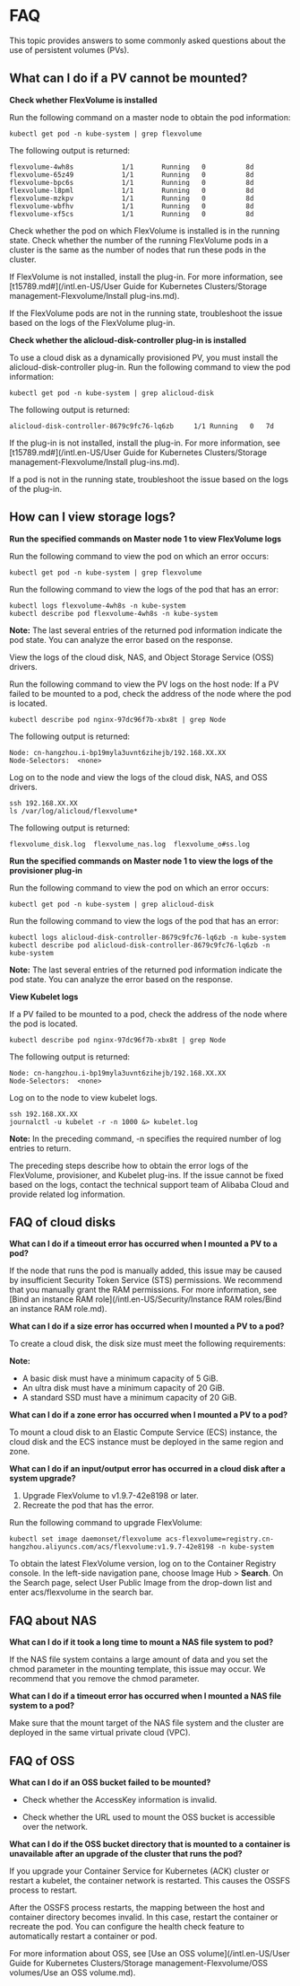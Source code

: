 # FAQ

This topic provides answers to some commonly asked questions about the use of persistent volumes \(PVs\).

## What can I do if a PV cannot be mounted?

**Check whether FlexVolume is installed**

Run the following command on a master node to obtain the pod information:

```
kubectl get pod -n kube-system | grep flexvolume
```

The following output is returned:

```
flexvolume-4wh8s            1/1       Running   0          8d
flexvolume-65z49            1/1       Running   0          8d
flexvolume-bpc6s            1/1       Running   0          8d
flexvolume-l8pml            1/1       Running   0          8d
flexvolume-mzkpv            1/1       Running   0          8d
flexvolume-wbfhv            1/1       Running   0          8d
flexvolume-xf5cs            1/1       Running   0          8d   
```

Check whether the pod on which FlexVolume is installed is in the running state. Check whether the number of the running FlexVolume pods in a cluster is the same as the number of nodes that run these pods in the cluster.

If FlexVolume is not installed, install the plug-in. For more information, see [t15789.md\#](/intl.en-US/User Guide for Kubernetes Clusters/Storage management-Flexvolume/Install plug-ins.md).

If the FlexVolume pods are not in the running state, troubleshoot the issue based on the logs of the FlexVolume plug-in.

**Check whether the alicloud-disk-controller plug-in is installed**

To use a cloud disk as a dynamically provisioned PV, you must install the alicloud-disk-controller plug-in. Run the following command to view the pod information:

```
kubectl get pod -n kube-system | grep alicloud-disk
```

The following output is returned:

```
alicloud-disk-controller-8679c9fc76-lq6zb     1/1 Running   0   7d           
```

If the plug-in is not installed, install the plug-in. For more information, see [t15789.md\#](/intl.en-US/User Guide for Kubernetes Clusters/Storage management-Flexvolume/Install plug-ins.md).

If a pod is not in the running state, troubleshoot the issue based on the logs of the plug-in.

## How can I view storage logs?

**Run the specified commands on Master node 1 to view FlexVolume logs**

Run the following command to view the pod on which an error occurs:

```
kubectl get pod -n kube-system | grep flexvolume
```

Run the following command to view the logs of the pod that has an error:

```
kubectl logs flexvolume-4wh8s -n kube-system
kubectl describe pod flexvolume-4wh8s -n kube-system
```

**Note:** The last several entries of the returned pod information indicate the pod state. You can analyze the error based on the response.

View the logs of the cloud disk, NAS, and Object Storage Service \(OSS\) drivers.

Run the following command to view the PV logs on the host node: If a PV failed to be mounted to a pod, check the address of the node where the pod is located.

```
kubectl describe pod nginx-97dc96f7b-xbx8t | grep Node
```

The following output is returned:

```
Node: cn-hangzhou.i-bp19myla3uvnt6zihejb/192.168.XX.XX
Node-Selectors:  <none>
```

Log on to the node and view the logs of the cloud disk, NAS, and OSS drivers.

```
ssh 192.168.XX.XX
ls /var/log/alicloud/flexvolume*
```

The following output is returned:

```
flexvolume_disk.log  flexvolume_nas.log  flexvolume_o#ss.log
```

**Run the specified commands on Master node 1 to view the logs of the provisioner plug-in**

Run the following command to view the pod on which an error occurs:

```
kubectl get pod -n kube-system | grep alicloud-disk
```

Run the following command to view the logs of the pod that has an error:

```
kubectl logs alicloud-disk-controller-8679c9fc76-lq6zb -n kube-system
kubectl describe pod alicloud-disk-controller-8679c9fc76-lq6zb -n kube-system
```

**Note:** The last several entries of the returned pod information indicate the pod state. You can analyze the error based on the response.

**View Kubelet logs**

If a PV failed to be mounted to a pod, check the address of the node where the pod is located.

```
kubectl describe pod nginx-97dc96f7b-xbx8t | grep Node
```

The following output is returned:

```
Node: cn-hangzhou.i-bp19myla3uvnt6zihejb/192.168.XX.XX
Node-Selectors:  <none>
```

Log on to the node to view kubelet logs.

```
ssh 192.168.XX.XX
journalctl -u kubelet -r -n 1000 &> kubelet.log
```

**Note:** In the preceding command, -n specifies the required number of log entries to return.

The preceding steps describe how to obtain the error logs of the FlexVolume, provisioner, and Kubelet plug-ins. If the issue cannot be fixed based on the logs, contact the technical support team of Alibaba Cloud and provide related log information.

## FAQ of cloud disks

**What can I do if a timeout error has occurred when I mounted a PV to a pod?**

If the node that runs the pod is manually added, this issue may be caused by insufficient Security Token Service \(STS\) permissions. We recommend that you manually grant the RAM permissions. For more information, see [Bind an instance RAM role](/intl.en-US/Security/Instance RAM roles/Bind an instance RAM role.md).

**What can I do if a size error has occurred when I mounted a PV to a pod?**

To create a cloud disk, the disk size must meet the following requirements:

**Note:**

-   A basic disk must have a minimum capacity of 5 GiB.
-   An ultra disk must have a minimum capacity of 20 GiB.
-   A standard SSD must have a minimum capacity of 20 GiB.

**What can I do if a zone error has occurred when I mounted a PV to a pod?**

To mount a cloud disk to an Elastic Compute Service \(ECS\) instance, the cloud disk and the ECS instance must be deployed in the same region and zone.

**What can I do if an input/output error has occurred in a cloud disk after a system upgrade?**

1.  Upgrade FlexVolume to v1.9.7-42e8198 or later.
2.  Recreate the pod that has the error.

Run the following command to upgrade FlexVolume:

```
kubectl set image daemonset/flexvolume acs-flexvolume=registry.cn-hangzhou.aliyuncs.com/acs/flexvolume:v1.9.7-42e8198 -n kube-system
```

To obtain the latest FlexVolume version, log on to the Container Registry console. In the left-side navigation pane, choose Image Hub \> **Search**. On the Search page, select User Public Image from the drop-down list and enter acs/flexvolume in the search bar.

## FAQ about NAS

**What can I do if it took a long time to mount a NAS file system to pod?**

If the NAS file system contains a large amount of data and you set the chmod parameter in the mounting template, this issue may occur. We recommend that you remove the chmod parameter.

**What can I do if a timeout error has occurred when I mounted a NAS file system to a pod?**

Make sure that the mount target of the NAS file system and the cluster are deployed in the same virtual private cloud \(VPC\).

## FAQ of OSS

**What can I do if an OSS bucket failed to be mounted?**

-   Check whether the AccessKey information is invalid.

-   Check whether the URL used to mount the OSS bucket is accessible over the network.

**What can I do if the OSS bucket directory that is mounted to a container is unavailable after an upgrade of the cluster that runs the pod?**

If you upgrade your Container Service for Kubernetes \(ACK\) cluster or restart a kubelet, the container network is restarted. This causes the OSSFS process to restart.

After the OSSFS process restarts, the mapping between the host and container directory becomes invalid. In this case, restart the container or recreate the pod. You can configure the health check feature to automatically restart a container or pod.

For more information about OSS, see [Use an OSS volume](/intl.en-US/User Guide for Kubernetes Clusters/Storage management-Flexvolume/OSS volumes/Use an OSS volume.md).

